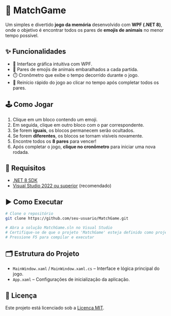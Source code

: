 # 🧠 MatchGame

Um simples e divertido **jogo da memória** desenvolvido com **WPF (.NET 8)**, onde o objetivo é encontrar todos os pares de **emojis de animais** no menor tempo possível.

## ✨ Funcionalidades

- 🎨 Interface gráfica intuitiva com WPF.
- 🐾 Pares de emojis de animais embaralhados a cada partida.
- ⏱️ Cronômetro que exibe o tempo decorrido durante o jogo.
- 🔁 Reinício rápido do jogo ao clicar no tempo após completar todos os pares.

## 🕹️ Como Jogar

1. Clique em um bloco contendo um emoji.
2. Em seguida, clique em outro bloco com o par correspondente.
3. Se forem **iguais**, os blocos permanecem serão ocultados.
4. Se forem **diferentes**, os blocos se tornam visíveis novamente.
5. Encontre todos os **8 pares** para vencer!
6. Após completar o jogo, **clique no cronômetro** para iniciar uma nova rodada.

## 🧰 Requisitos

- [.NET 8 SDK](https://dotnet.microsoft.com/download/dotnet/8.0)
- [Visual Studio 2022 ou superior](https://visualstudio.microsoft.com/pt-br/) (recomendado)

## ▶️ Como Executar

```bash
# Clone o repositório
git clone https://github.com/seu-usuario/MatchGame.git

# Abra a solução MatchGame.sln no Visual Studio
# Certifique-se de que o projeto 'MatchGame' esteja definido como projeto de inicialização
# Pressione F5 para compilar e executar
```

## 🗂️ Estrutura do Projeto

- `MainWindow.xaml` / `MainWindow.xaml.cs` – Interface e lógica principal do jogo.
- `App.xaml` – Configurações de inicialização da aplicação.

## 📄 Licença

Este projeto está licenciado sob a [Licença MIT](LICENSE).
